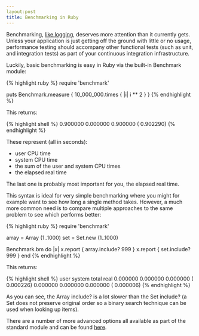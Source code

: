 ```yaml
---
layout:post
title: Benchmarking in Ruby
---
```


Benchmarking, [like logging](/2015/04/08/basic-logging-in-ruby/), deserves more attention than it currently gets. Unless your application is just getting off the ground with little or no usage, performance testing should accompany other functional tests (such as unit, and integration tests) as part of your continuous integration infrastructure.

Luckily, basic benchmarking is easy in Ruby via the built-in Benchmark module:

{% highlight ruby %}
require 'benchmark'

puts Benchmark.measure { 10_000_000.times { |i| i ** 2 } }
{% endhighlight %}

This returns:

{% highlight shell %}
 0.900000   0.000000   0.900000 (  0.902290)
{% endhighlight %}

 These represent (all in seconds):
* user CPU time
* system CPU time
* the sum of the user and system CPU times
* the elapsed real time

The last one is probably most important for you, the elapsed real time.

This syntax is ideal for very simple benchmarking where you might for example want to see how long a single method takes. However, a much more common need is to compare multiple approaches to the same problem to see which performs better:

{% highlight ruby %}
require 'benchmark'

array = Array (1..1000)
set = Set.new (1..1000)

Benchmark.bm do |x|
  x.report { array.include? 999 }
  x.report { set.include? 999 }
end
{% endhighlight %}

This returns:

{% highlight shell %}
       user     system      total        real
   0.000000   0.000000   0.000000 (  0.000226)
   0.000000   0.000000   0.000000 (  0.000006)
{% endhighlight %}

As you can see, the Array include? is a lot slower than the Set include? (a Set does not preserve original order so a binary search technique can be used when looking up items).

There are a number of more advanced options all available as part of the standard module and can be found [here](http://ruby-doc.org/stdlib-1.9.3/libdoc/benchmark/rdoc/Benchmark.html).
